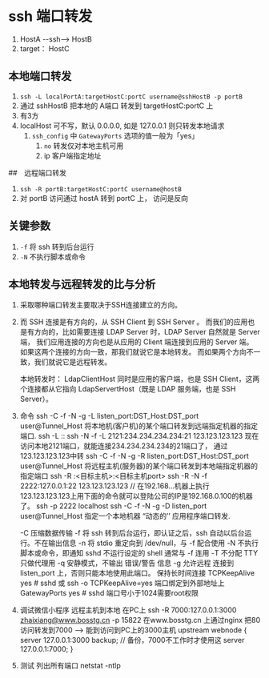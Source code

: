 # ssh 端口转发
1. HostA --ssh--> HostB
2. target： HostC
## 本地端口转发
1. `ssh -L localPortA:targetHostC:portC username@sshHostB -p portB`
2. 通过 sshHostB 把本地的 A端口 转发到 targetHostC:portC 上
3. 有3方
4. localHost 可不写，默认 0.0.0.0, 如是 127.0.0.1 则只转发本地请求
   1. `ssh_config` 中 `GatewayPorts` 选项的值一般为「yes」
      1. `no` 转发仅对本地主机可用
      2. ip 客户端指定地址

##　远程端口转发
1. `ssh -R portB:targetHostC:portC username@hostB`
2. 对 portB 访问通过 hostA 转到 portC 上， 访问是反向

## 关键参数
1. `-f` 将 ssh 转到后台运行
2. `-N` 不执行脚本或命令


## 本地转发与远程转发的比与分析
1. 采取哪种端口转发主要取决于SSH连接建立的方向。
2. 而 SSH 连接是有方向的，从 SSH Client 到 SSH Server 。
    而我们的应用也是有方向的，比如需要连接 LDAP Server 时，LDAP Server 自然就是 Server 端，
        我们应用连接的方向也是从应用的 Client 端连接到应用的 Server 端。
    如果这两个连接的方向一致，那我们就说它是本地转发。
        而如果两个方向不一致，我们就说它是远程转发。
    
    本地转发时：
        LdapClientHost 同时是应用的客户端，也是 SSH Client，这两个连接都从它指向 LdapServertHost（既是 LDAP 服务端，也是 SSH Server）。
3. 命令
    ssh -C -f -N -g -L listen_port:DST_Host:DST_port user@Tunnel_Host 
        将本地机(客户机)的某个端口转发到远端指定机器的指定端口. 
        ssh -L <local port>:<remote host>:<remote port> <SSH hostname>
        ssh -N -f -L 2121:234.234.234.234:21 123.123.123.123
            现在访问本地2121端口，就能连接234.234.234.234的21端口了， 通过123.123.123.123中转
    ssh -C -f -N -g -R listen_port:DST_Host:DST_port user@Tunnel_Host 
        将远程主机(服务器)的某个端口转发到本地端指定机器的指定端口
        ssh -R <SSH host port>:<目标主机>:<目标主机port> <SSH hostname>
        ssh -R -N -f  2222:127.0.0.1:22 123.123.123.123     // 在192.168...机器上执行
            123.123.123.123上用下面的命令就可以登陆公司的IP是192.168.0.100的机器了。
                ssh -p 2222 localhost
    ssh -C -f -N -g -D listen_port user@Tunnel_Host
        指定一个本地机器 “动态的’’ 应用程序端口转发.
    
    -C 压缩数据传输
    -f 将 ssh 转到后台运行，即认证之后，ssh 自动以后台运行。不在输出信息
    -n 将 stdio 重定向到 /dev/null，与 -f 配合使用
    -N 不执行脚本或命令，即通知 sshd 不运行设定的 shell 通常与 -f 连用
    -T 不分配 TTY 只做代理用
    -q 安静模式，不输出 错误/警告 信息
    -g 允许远程 连接到listen_port 上，否则只能本地使用此端口。
    保持长时间连接
        TCPKeepAlive  yes   # sshd
        或 ssh -o TCPKeepAlive=yes
    端口绑定到外部地址上
        GatewayPorts yes    # sshd
    端口号小于1024需要root权限
4. 调试微信小程序 远程主机到本地
    在PC上 
        ssh -R  7000:127.0.0.1:3000 zhaixiang@www.bosstg.cn -p 15822
    在www.bosstg.cn 上通过nginx 把80访问转发到7000 --> 能到访问到PC上的3000主机
        upstream webnode { 
            server 127.0.0.1:3000 backup;   // 备份，7000不工作时才使用这
            server 127.0.0.1:7000; 
        }

5. 测试
    列出所有端口
        netstat -ntlp
